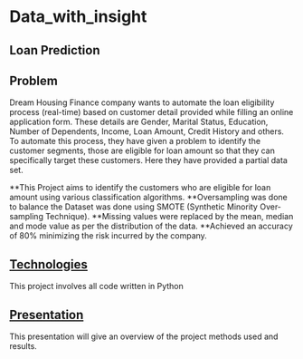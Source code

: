 # Data_with_insight

## Loan Prediction 

## Problem
Dream Housing Finance company wants to automate the loan eligibility process (real-time) based on customer detail provided while filling an online application form. These details are Gender, Marital Status, Education, Number of Dependents, Income, Loan Amount, Credit History and others. To automate this process, they have given a problem to identify the customer segments, those are eligible for loan amount so that they can specifically target these customers. Here they have provided a partial data set.

**This Project aims to identify the customers who are eligible for loan amount using various classification algorithms.
**Oversampling was done to balance the Dataset was done using SMOTE (Synthetic Minority Over-sampling Technique).
**Missing values were replaced by the mean, median and mode value as per the distribution of the data.
**Achieved an accuracy of 80% minimizing the risk incurred by the company.

## [Technologies](loan_prediction.py)
This project involves all code written in Python

## [Presentation](Loan_pred_presentation.pdf)
This presentation will give an overview of the project methods used and results.
